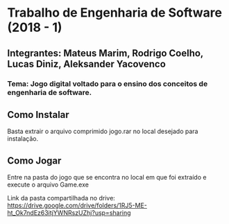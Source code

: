 # Trabalho de Engenharia de Software (2018 - 1)

## Integrantes: Mateus Marim, Rodrigo Coelho, Lucas Diniz, Aleksander Yacovenco


### Tema: Jogo digital voltado para o ensino dos conceitos de engenharia de software.

## Como Instalar
Basta extrair o arquivo comprimido jogo.rar no local desejado para instalação.

## Como Jogar
Entre na pasta do jogo que se encontra no local em que foi extraído e execute o arquivo Game.exe

Link da pasta compartilhada no drive:
https://drive.google.com/drive/folders/1RJ5-ME-ht_Ok7ndEz63itjYWNRszUZhj?usp=sharing
